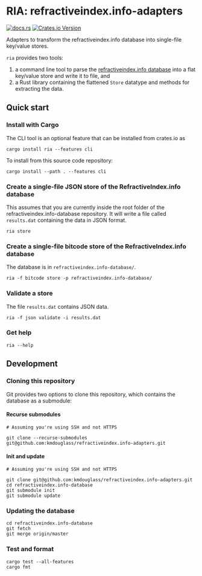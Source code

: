 # RIA: refractiveindex.info-adapters

[![docs.rs](https://img.shields.io/docsrs/ria)](https://docs.rs/ria/0.1.0/lib_ria/)
[![Crates.io Version](https://img.shields.io/crates/v/ria)](https://crates.io/crates/ria)

Adapters to transform the refractiveindex.info database into single-file key/value stores.

`ria` provides two tools:

1. a command line tool to parse the [refractiveindex.info database](https://github.com/polyanskiy/refractiveindex.info-database) into a flat key/value store and write it to file, and
2. a Rust library containing the flattened `Store` datatype and methods for extracting the data.

## Quick start

### Install with Cargo

The CLI tool is an optional feature that can be installed from crates.io as

```console
cargo install ria --features cli
```

To install from this source code repository:

```console
cargo install --path . --features cli
```

### Create a single-file JSON store of the RefractiveIndex.info database

This assumes that you are currently inside the root folder of the refractiveindex.info-database repository. It will write a file called `results.dat` containing the data in JSON format.

```console
ria store
```

### Create a single-file bitcode store of the RefractiveIndex.info database

The database is in `refractiveindex.info-database/`.

```console
ria -f bitcode store -p refractiveindex.info-database/
```

### Validate a store

The file `results.dat` contains JSON data.

```console
ria -f json validate -i results.dat
```

### Get help

```console
ria --help
```

## Development

### Cloning this repository

Git provides two options to clone this repository, which contains the database as a submodule:

#### Recurse submodules

```console
# Assuming you're using SSH and not HTTPS

git clone --recurse-submodules git@github.com:kmdouglass/refractiveindex.info-adapters.git
```

#### Init and update

```console
# Assuming you're using SSH and not HTTPS

git clone git@github.com:kmdouglass/refractiveindex.info-adapters.git
cd refractiveindex.info-database
git submodule init
git submodule update
```

### Updating the database

```console
cd refractiveindex.info-database
git fetch
git merge origin/master
```

### Test and format

```console
cargo test --all-features
cargo fmt
```
